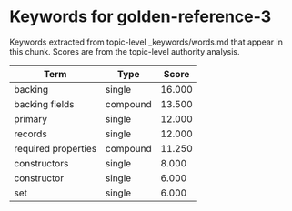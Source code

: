 # Keywords for golden-reference-3

Keywords extracted from topic-level _keywords/words.md that appear in this chunk.
Scores are from the topic-level authority analysis.

| Term | Type | Score |
|------|------|-------|
| backing | single | 16.000 |
| backing fields | compound | 13.500 |
| primary | single | 12.000 |
| records | single | 12.000 |
| required properties | compound | 11.250 |
| constructors | single | 8.000 |
| constructor | single | 6.000 |
| set | single | 6.000 |
